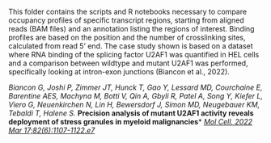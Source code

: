 This folder contains the scripts and R notebooks necessary to compare occupancy profiles of specific transcript regions, starting from aligned reads (BAM files) and an annotation listing the regions of interest. Binding profiles are based on the position and the number of crosslinking sites, calculated from read 5’ end. The case study shown is based on a dataset where RNA binding of the splicing factor U2AF1 was quantified in HEL cells and a comparison between wildtype and mutant U2AF1 was performed, specifically looking at intron-exon junctions (Biancon et al., 2022). 

*Biancon G, Joshi P, Zimmer JT, Hunck T, Gao Y, Lessard MD, Courchaine E, Barentine AES, Machyna M, Botti V, Qin A, Gbyli R, Patel A, Song Y, Kiefer L, Viero G, Neuenkirchen N, Lin H, Bewersdorf J, Simon MD, Neugebauer KM, Tebaldi T, Halene S.*
**Precision analysis of mutant U2AF1 activity reveals deployment of stress granules in myeloid malignancies***
[*Mol Cell. 2022 Mar 17;82(6):1107-1122.e7*](https://doi.org/10.1016/j.molcel.2022.02.025)
